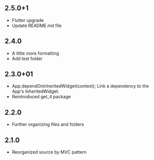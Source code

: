 
## 2.5.0+1
- Flutter upgrade
- Update README.md file

## 2.4.0
- A little more formatting
- Add test folder

## 2.3.0+01
- App.dependOnInheritedWidget(context); Link a dependency to the App's InheritedWidget.
- Reintroduced get_it package

## 2.2.0
- Further organizing files and folders 

## 2.1.0
- Reorganized source by MVC pattern
